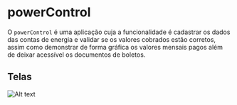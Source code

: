 # powerControl
O `powerControl` é uma aplicação cuja a funcionalidade é cadastrar os dados das contas de energia e validar se os valores cobrados estão corretos, assim como demonstrar de forma gráfica
os valores mensais pagos além de deixar acessível os documentos de boletos. 

## Telas 

![Alt text](/powerControl/app/src/main/res/drawable-v24/conpdf.png?raw=true "Optional Title")
